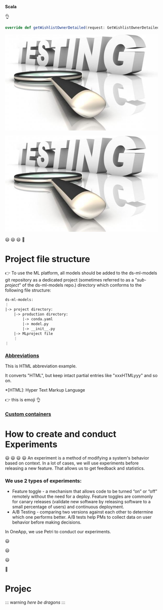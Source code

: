 

<summary><b>Scala</b></summary>

:ok_hand:

```scala
override def getWishlistOwnerDetailed(request: GetWishlistOwnerDetailedRequest)(implicit callScope: CallScope): Future[GetWishlistOwnerDetailedResponse] = ???
```

![Title](/courses/example-course/test_testing_optical_265619.jpg)

<img src="/courses/example-course/test_testing_optical_265619.jpg" name="Ba-ba.png">


:smiley:
:smiley:
:smiley:
🥲
# Project file structure
👉 To use the ML platform, all models should be added to the ds-ml-models git repository as a dedicated project (sometimes referred to as a "_sub-project_" of the ds-ml-models repo.) directory which conforms to the following file structure:
```
ds-ml-models:
⋮
|-> project directory:
    |-> production directory:
        |-> conda.yaml
        |-> model.py
        |-> __init__.py 
    |-> MLproject file
    ⋮
⋮
```
</details>

### [Abbreviations](https://github.com/markdown-it/markdown-it-abbr)

This is HTML abbreviation example.

It converts "HTML", but keep intact partial entries like "xxxHTMLyyy" and so on.

*[HTML]: Hyper Text Markup Language

:point_right:   this is emoji 
:ok_hand:

### [Custom containers](https://github.com/markdown-it/markdown-it-container)

# How to create and conduct Experiments
😃 😃 :smiley: :smiley:
An experiment is a method of modifying a system's behavior based on context. In a lot of cases, we will use experiments before releasing a new feature. That allows us to get feedback and statistics.

### We use 2 types of experiments:

- Feature toggle - a mechanism that allows code to be turned “on” or “off” remotely without the need for a deploy. Feature toggles are commonly for canary releases (validate new software by releasing software to a small percentage of users) and continuous deployment.
- A/B Testing - comparing two versions against each other to determine which one performs better. A/B tests help PMs to collect data on user behavior before making decisions.

In OneApp, we use Petri to conduct our experiments.

:smiley:

:smiley:

:smiley:

🥲
# Projec

::: warning
*here be dragons*
:::

